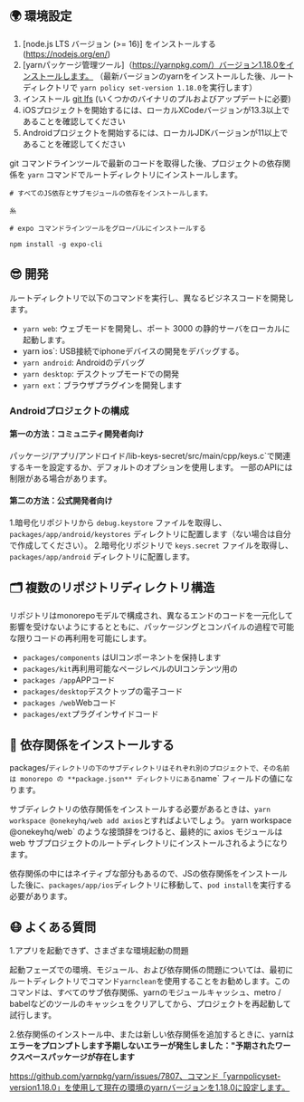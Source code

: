 
## 🌍 環境設定

1. [node.js LTS バージョン (>= 16)] をインストールする(https://nodejs.org/en/)
2. [yarnパッケージ管理ツール]（https://yarnpkg.com/）バージョン1.18.0をインストールします。 （最新バージョンのyarnをインストールした後、ルートディレクトリで `yarn policy set-version 1.18.0`を実行します）
3. インストール [git lfs](https://git-lfs.github.com/) (いくつかのバイナリのプルおよびアップデートに必要)
4. iOSプロジェクトを開始するには、ローカルXCodeバージョンが13.3以上であることを確認してください
5. Androidプロジェクトを開始するには、ローカルJDKバージョンが11以上であることを確認してください

git コマンドラインツールで最新のコードを取得した後、プロジェクトの依存関係を ``yarn`` コマンドでルートディレクトリにインストールします。

```
# すべてのJS依存とサブモジュールの依存をインストールします。

糸

# expo コマンドラインツールをグローバルにインストールする

npm install -g expo-cli
```

## 😎 開発

ルートディレクトリで以下のコマンドを実行し、異なるビジネスコードを開発します。

- `yarn web`: ウェブモードを開発し、ポート 3000 の静的サーバをローカルに起動します。
- yarn ios`: USB接続でiphoneデバイスの開発をデバッグする。
- `yarn android`: Androidのデバッグ
- `yarn desktop`: デスクトップモードでの開発
- `yarn ext`：ブラウザプラグインを開発します

### Androidプロジェクトの構成

#### 第一の方法：コミュニティ開発者向け

パッケージ/アプリ/アンドロイド/lib-keys-secret/src/main/cpp/keys.c`で関連するキーを設定するか、デフォルトのオプションを使用します。 一部のAPIには制限がある場合があります。

#### 第二の方法：公式開発者向け

1.暗号化リポジトリから `debug.keystore` ファイルを取得し、 `packages/app/android/keystores` ディレクトリに配置します（ない場合は自分で作成してください）。
2.暗号化リポジトリで `keys.secret` ファイルを取得し、`packages/app/android` ディレクトリに配置します。

## 🗂 複数のリポジトリディレクトリ構造

リポジトリはmonorepoモデルで構成され、異なるエンドのコードを一元化して影響を受けないようにするとともに、パッケージングとコンパイルの過程で可能な限りコードの再利用を可能にします。

- `packages/components` はUIコンポーネントを保持します
- `packages/kit`再利用可能なページレベルのUIコンテンツ用の
- `packages /app`APPコード
- `packages/desktop`デスクトップの電子コード
- `packages /web`Webコード
- `packages/ext`プラグインサイドコード

## 🧲 依存関係をインストールする

packages/` ディレクトリの下のサブディレクトリはそれぞれ別のプロジェクトで、その名前は monorepo の **package.json** ディレクトリにある `name` フィールドの値になります。

サブディレクトリの依存関係をインストールする必要があるときは、`yarn workspace @onekeyhq/web add axios`とすればよいでしょう。 yarn workspace @onekeyhq/web` のような接頭辞をつけると、最終的に axios モジュールは web サブプロジェクトのルートディレクトリにインストールされるようになります。

依存関係の中にはネイティブな部分もあるので、JSの依存関係をインストールした後に、`packages/app/ios`ディレクトリに移動して、`pod install`を実行する必要があります。

## 😷 よくある質問

1.アプリを起動できず、さまざまな環境起動の問題

起動フェーズでの環境、モジュール、および依存関係の問題については、最初にルートディレクトリでコマンド`yarnclean`を使用することをお勧めします。このコマンドは、すべてのサブ依存関係、yarnのモジュールキャッシュ、metro / babelなどのツールのキャッシュをクリアしてから、プロジェクトを再起動して試行します。

2.依存関係のインストール中、または新しい依存関係を追加するときに、yarnは**エラーをプロンプトします予期しないエラーが発生しました："予期されたワークスペースパッケージが存在します**

https://github.com/yarnpkg/yarn/issues/7807、コマンド「yarnpolicyset-version1.18.0」を使用して現在の環境のyarnバージョンを1.18.0に設定します。